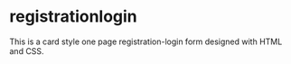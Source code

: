 # registrationlogin
This is a card style one page registration-login form designed with HTML and CSS.
